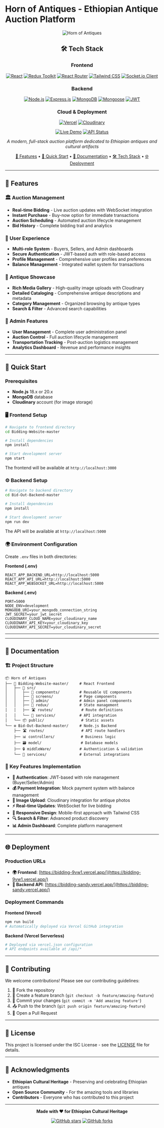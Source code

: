 #  Horn of Antiques - Ethiopian Antique Auction Platform

<div align="center">

![Horn of Antiques](https://img.shields.io/badge/Horn%20of%20Antiques-Antique%20Auction%20Platform-gold?style=for-the-badge&logo=data:image/svg+xml;base64,PHN2ZyB3aWR0aD0iMjQiIGhlaWdodD0iMjQiIHZpZXdCb3g9IjAgMCAyNCAyNCIgZmlsbD0ibm9uZSIgeG1sbnM9Imh0dHA6Ly93d3cudzMub3JnLzIwMDAvc3ZnIj4KPHBhdGggZD0iTTEyIDJMMTMuMDkgOC4yNkwyMCA5TDEzLjA5IDE1Ljc0TDEyIDIyTDEwLjkxIDE1Ljc0TDQgOUwxMC45MSA4LjI2TDEyIDJaIiBmaWxsPSIjRkZENzAwIi8+Cjwvc3ZnPgo=)

## 🛠️ Tech Stack

### Frontend
[![React](https://img.shields.io/badge/React-18.3.1-61DAFB?style=flat-square&logo=react)](https://reactjs.org/)
[![Redux Toolkit](https://img.shields.io/badge/Redux_Toolkit-2.2.3-764ABC?style=flat-square&logo=redux)](https://redux-toolkit.js.org/)
[![React Router](https://img.shields.io/badge/React_Router-6.30.1-CA4245?style=flat-square&logo=react-router)](https://reactrouter.com/)
[![Tailwind CSS](https://img.shields.io/badge/Tailwind_CSS-3.3.3-38B2AC?style=flat-square&logo=tailwind-css)](https://tailwindcss.com/)
[![Socket.io Client](https://img.shields.io/badge/Socket.io-4.7.5-010101?style=flat-square&logo=socket.io)](https://socket.io/)

### Backend
[![Node.js](https://img.shields.io/badge/Node.js-20.x-339933?style=flat-square&logo=node.js)](https://nodejs.org/)
[![Express.js](https://img.shields.io/badge/Express.js-4.19.2-000000?style=flat-square&logo=express)](https://expressjs.com/)
[![MongoDB](https://img.shields.io/badge/MongoDB-8.3.2-47A248?style=flat-square&logo=mongodb)](https://mongodb.com/)
[![Mongoose](https://img.shields.io/badge/Mongoose-8.3.2-880000?style=flat-square)](https://mongoosejs.com/)
[![JWT](https://img.shields.io/badge/JWT-9.0.2-000000?style=flat-square&logo=json-web-tokens)](https://jwt.io/)

### Cloud & Deployment
[![Vercel](https://img.shields.io/badge/Vercel-Deployment-000000?style=flat-square&logo=vercel)](https://vercel.com/)
[![Cloudinary](https://img.shields.io/badge/Cloudinary-Media_Storage-3448C5?style=flat-square&logo=cloudinary)](https://cloudinary.com/)


[![Live Demo](https://img.shields.io/badge/🌐_Live_Demo-Frontend-blue?style=for-the-badge)](https://bidding-9vw1.vercel.app/)
[![API Status](https://img.shields.io/badge/🚀_API-Backend-green?style=for-the-badge)](https://bidding-sandy.vercel.app/)

*A modern, full-stack auction platform dedicated to Ethiopian antiques and cultural artifacts*

[🎯 Features](#-features) • [🚀 Quick Start](#-quick-start) • [📖 Documentation](#-documentation) • [🛠️ Tech Stack](#️-tech-stack) • [🌐 Deployment](#-deployment)

</div>

---

## 🎯 Features

### 🏛️ **Auction Management**
- **Real-time Bidding** - Live auction updates with WebSocket integration
- **Instant Purchase** - Buy-now option for immediate transactions
- **Auction Scheduling** - Automated auction lifecycle management
- **Bid History** - Complete bidding trail and analytics

### 👥 **User Experience**
- **Multi-role System** - Buyers, Sellers, and Admin dashboards
- **Secure Authentication** - JWT-based auth with role-based access
- **Profile Management** - Comprehensive user profiles and preferences
- **Balance Management** - Integrated wallet system for transactions

### 🎨 **Antique Showcase**
- **Rich Media Gallery** - High-quality image uploads with Cloudinary
- **Detailed Cataloging** - Comprehensive antique descriptions and metadata
- **Category Management** - Organized browsing by antique types
- **Search & Filter** - Advanced search capabilities

### 🔧 **Admin Features**
- **User Management** - Complete user administration panel
- **Auction Control** - Full auction lifecycle management
- **Transportation Tracking** - Post-auction logistics management
- **Analytics Dashboard** - Revenue and performance insights

---

## 🚀 Quick Start

### Prerequisites
- **Node.js** 18.x or 20.x
- **MongoDB** database
- **Cloudinary** account (for image storage)

### 🖥️ Frontend Setup

```bash
# Navigate to frontend directory
cd Bidding-Website-master

# Install dependencies
npm install

# Start development server
npm start
```

The frontend will be available at `http://localhost:3000`

### ⚙️ Backend Setup

```bash
# Navigate to backend directory
cd Bid-Out-Backend-master

# Install dependencies
npm install

# Start development server
npm run dev
```

The API will be available at `http://localhost:5000`

### 🌍 Environment Configuration

Create `.env` files in both directories:

**Frontend (.env)**
```env
REACT_APP_BACKEND_URL=http://localhost:5000
REACT_APP_API_URL=http://localhost:5000
REACT_APP_WEBSOCKET_URL=http://localhost:5000
```

**Backend (.env)**
```env
PORT=5000
NODE_ENV=development
MONGODB_URI=your_mongodb_connection_string
JWT_SECRET=your_jwt_secret
CLOUDINARY_CLOUD_NAME=your_cloudinary_name
CLOUDINARY_API_KEY=your_cloudinary_key
CLOUDINARY_API_SECRET=your_cloudinary_secret
```

---
---

## 📖 Documentation

### 🏗️ Project Structure

```
📦 Horn of Antiques
├── 🎨 Bidding-Website-master/     # React Frontend
│   ├── 📱 src/
│   │   ├── 🧩 components/         # Reusable UI components
│   │   ├── 📄 screens/            # Page components
│   │   ├── 🔧 admin/              # Admin panel components
│   │   ├── 🔄 redux/              # State management
│   │   ├── 🛣️ routes/             # Route definitions
│   │   └── 🔌 services/           # API integration
│   └── 📦 public/                 # Static assets
└── ⚙️ Bid-Out-Backend-master/     # Node.js Backend
    ├── 🛣️ routes/                 # API route handlers
    ├── 📊 controllers/            # Business logic
    ├── 🗃️ model/                  # Database models
    ├── 🔒 middleWare/             # Authentication & validation
    └── 🔧 services/               # External integrations
```

### 🔑 Key Features Implementation

- **🔐 Authentication**: JWT-based with role management (Buyer/Seller/Admin)
- **💰 Payment Integration**: Mock payment system with balance management
- **📸 Image Upload**: Cloudinary integration for antique photos
- **⚡ Real-time Updates**: WebSocket for live bidding
- **📱 Responsive Design**: Mobile-first approach with Tailwind CSS
- **🔍 Search & Filter**: Advanced product discovery
- **📊 Admin Dashboard**: Complete platform management

---

## 🌐 Deployment

### Production URLs
- **🌍 Frontend**: [https://bidding-9vw1.vercel.app/](https://bidding-9vw1.vercel.app/)
- **🔌 Backend API**: [https://bidding-sandy.vercel.app/](https://bidding-sandy.vercel.app/)

### Deployment Commands

**Frontend (Vercel)**
```bash
npm run build
# Automatically deployed via Vercel GitHub integration
```

**Backend (Vercel Serverless)**
```bash
# Deployed via vercel.json configuration
# API endpoints available at /api/*
```

---

## 🤝 Contributing

We welcome contributions! Please see our contributing guidelines:

1. 🍴 Fork the repository
2. 🌿 Create a feature branch (`git checkout -b feature/amazing-feature`)
3. 💾 Commit your changes (`git commit -m 'Add amazing feature'`)
4. 📤 Push to the branch (`git push origin feature/amazing-feature`)
5. 🔄 Open a Pull Request

---

## 📄 License

This project is licensed under the ISC License - see the [LICENSE](LICENSE) file for details.

---

## 🙏 Acknowledgments

- **Ethiopian Cultural Heritage** - Preserving and celebrating Ethiopian antiques
- **Open Source Community** - For the amazing tools and libraries
- **Contributors** - Everyone who has contributed to this project

---

<div align="center">

**Made with ❤️ for Ethiopian Cultural Heritage**

[![GitHub stars](https://img.shields.io/github/stars/yourusername/horn-of-antiques?style=social)](https://github.com/yourusername/horn-of-antiques)
[![GitHub forks](https://img.shields.io/github/forks/yourusername/horn-of-antiques?style=social)](https://github.com/yourusername/horn-of-antiques)

</div>
